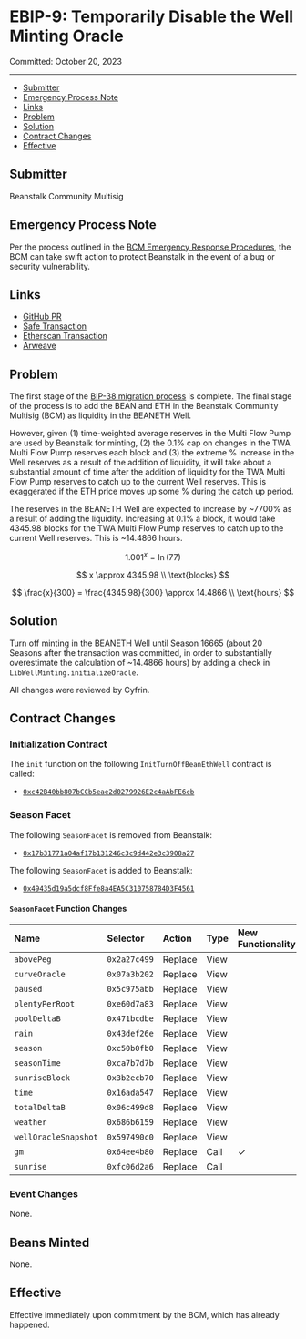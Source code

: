 # EBIP-9: Temporarily Disable the Well Minting Oracle

Committed: October 20, 2023

---

- [Submitter](#submitter)
- [Emergency Process Note](#emergency-process-note)
- [Links](#links)
- [Problem](#problem)
- [Solution](#solution)
- [Contract Changes](#contract-changes)
- [Effective](#effective)

## Submitter

Beanstalk Community Multisig

## Emergency Process Note

Per the process outlined in the [BCM Emergency Response Procedures](https://docs.bean.money/almanac/governance/beanstalk/bcm-process#emergency-response-procedures), the BCM can take swift action to protect Beanstalk in the event of a bug or security vulnerability.

## Links

- [GitHub PR](https://github.com/BeanstalkFarms/Beanstalk/pull/669)
- [Safe Transaction](https://app.safe.global/transactions/tx?safe=eth:0xa9bA2C40b263843C04d344727b954A545c81D043&id=multisig_0xa9bA2C40b263843C04d344727b954A545c81D043_0x4a2ccbe02e1bc2179db2718262882ebbb8b3ba571b651991604611b00b70905a)
- [Etherscan Transaction](https://etherscan.io/tx/0x889a250e51296a632f8cddf5a519c75b55f3dedf9cb562efc603a67c18890c1d)
- [Arweave](https://arweave.net/uhIRmKbQM8N_ohjqs9wA_3RBn8AjhGbH_wOPaXu3be4)

## Problem

The first stage of the [BIP-38 migration process](https://bean.money/bip-38) is complete. The final stage of the process is to add the BEAN and ETH in the Beanstalk Community Multisig (BCM) as liquidity in the BEANETH Well. 

However, given (1) time-weighted average reserves in the Multi Flow Pump are used by Beanstalk for minting, (2) the 0.1% cap on changes in the TWA Multi Flow Pump reserves each block and (3) the extreme % increase in the Well reserves as a result of the addition of liquidity, it will take about a substantial amount of time after the addition of liquidity for the TWA Multi Flow Pump reserves to catch up to the current Well reserves. This is exaggerated if the ETH price moves up some % during the catch up period.

The reserves in the BEANETH Well are expected to increase by ~7700% as a result of adding the liquidity. Increasing at 0.1% a block, it would take 4345.98 blocks for the TWA Multi Flow Pump reserves to catch up to the current Well reserves. This is ~14.4866 hours. 

$$
1.001^x = \ln(77)
$$

$$
x \approx 4345.98 \\ \text{blocks}
$$

$$
\frac{x}{300} = \frac{4345.98}{300} \approx 14.4866 \\ \text{hours}
$$

## Solution

Turn off minting in the BEANETH Well until Season 16665 (about 20 Seasons after the transaction was committed, in order to substantially overestimate the calculation of ~14.4866 hours) by adding a check in `LibWellMinting.initializeOracle`.

All changes were reviewed by Cyfrin.

## Contract Changes

### Initialization Contract

The `init` function on the following `InitTurnOffBeanEthWell` contract is called:

- [`0xc42B40bb807bCCb5eae2d0279926E2c4aAbFE6cb`](https://etherscan.io/address/0xc42B40bb807bCCb5eae2d0279926E2c4aAbFE6cb#code)

### Season Facet

The following `SeasonFacet` is removed from Beanstalk:
* [`0x17b31771a04af17b131246c3c9d442e3c3908a27`](https://etherscan.io/address/0x17b31771a04af17b131246c3c9d442e3c3908a27#code)

The following `SeasonFacet` is added to Beanstalk:
* [`0x49435d19a5dcf8Ffe8a4EA5C310758784D3F4561`](https://etherscan.io/address/0x49435d19a5dcf8Ffe8a4EA5C310758784D3F4561#code)

#### `SeasonFacet` Function Changes

| Name                         | Selector     | Action  | Type | New Functionality |
|:-----------------------------|:-------------|:--------|:-----|:------------------|
| `abovePeg`                   | `0x2a27c499` | Replace | View |                   |
| `curveOracle`                | `0x07a3b202` | Replace | View |                   |
| `paused`                     | `0x5c975abb` | Replace | View |                   |
| `plentyPerRoot`              | `0xe60d7a83` | Replace | View |                   |
| `poolDeltaB`                 | `0x471bcdbe` | Replace | View |                   |
| `rain`                       | `0x43def26e` | Replace | View |                   |
| `season`                     | `0xc50b0fb0` | Replace | View |                   |
| `seasonTime`                 | `0xca7b7d7b` | Replace | View |                   |
| `sunriseBlock`               | `0x3b2ecb70` | Replace | View |                   |
| `time`                       | `0x16ada547` | Replace | View |                   |
| `totalDeltaB`                | `0x06c499d8` | Replace | View |                   |
| `weather`                    | `0x686b6159` | Replace | View |                   |
| `wellOracleSnapshot`         | `0x597490c0` | Replace | View |                   |
| `gm`                         | `0x64ee4b80` | Replace | Call | ✓                 |
| `sunrise`                    | `0xfc06d2a6` | Replace | Call |                   |

### Event Changes

None.

## Beans Minted

None.

## Effective

Effective immediately upon commitment by the BCM, which has already happened.
